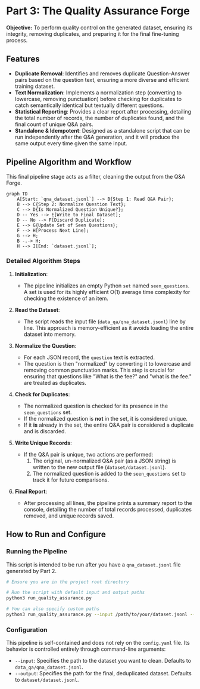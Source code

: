 # Part 3: The Quality Assurance Forge

**Objective:** To perform quality control on the generated dataset, ensuring its integrity, removing duplicates, and preparing it for the final fine-tuning process.

## Features

-   **Duplicate Removal**: Identifies and removes duplicate Question-Answer pairs based on the question text, ensuring a more diverse and efficient training dataset.
-   **Text Normalization**: Implements a normalization step (converting to lowercase, removing punctuation) before checking for duplicates to catch semantically identical but textually different questions.
-   **Statistical Reporting**: Provides a clear report after processing, detailing the total number of records, the number of duplicates found, and the final count of unique Q&A pairs.
-   **Standalone & Idempotent**: Designed as a standalone script that can be run independently after the Q&A generation, and it will produce the same output every time given the same input.

## Pipeline Algorithm and Workflow

This final pipeline stage acts as a filter, cleaning the output from the Q&A Forge.

```mermaid
graph TD
    A[Start: `qna_dataset.jsonl`] --> B{Step 1: Read Q&A Pair};
    B --> C{Step 2: Normalize Question Text};
    C --> D{Is Normalized Question Unique?};
    D -- Yes --> E[Write to Final Dataset];
    D -- No --> F[Discard Duplicate];
    E --> G{Update Set of Seen Questions};
    F --> H[Process Next Line];
    G --> H;
    B -.-> H;
    H --> I[End: `dataset.jsonl`];
```

### Detailed Algorithm Steps

1.  **Initialization**:
    -   The pipeline initializes an empty Python `set` named `seen_questions`. A set is used for its highly efficient O(1) average time complexity for checking the existence of an item.

2.  **Read the Dataset**:
    -   The script reads the input file (`data_qa/qna_dataset.jsonl`) line by line. This approach is memory-efficient as it avoids loading the entire dataset into memory.

3.  **Normalize the Question**:
    -   For each JSON record, the `question` text is extracted.
    -   The question is then "normalized" by converting it to lowercase and removing common punctuation marks. This step is crucial for ensuring that questions like "What is the fee?" and "what is the fee." are treated as duplicates.

4.  **Check for Duplicates**:
    -   The normalized question is checked for its presence in the `seen_questions` set.
    -   If the normalized question is **not** in the set, it is considered unique.
    -   If it **is** already in the set, the entire Q&A pair is considered a duplicate and is discarded.

5.  **Write Unique Records**:
    -   If the Q&A pair is unique, two actions are performed:
        1.  The original, un-normalized Q&A pair (as a JSON string) is written to the new output file (`dataset/dataset.jsonl`).
        2.  The normalized question is added to the `seen_questions` set to track it for future comparisons.

6.  **Final Report**:
    -   After processing all lines, the pipeline prints a summary report to the console, detailing the number of total records processed, duplicates removed, and unique records saved.

## How to Run and Configure

### Running the Pipeline

This script is intended to be run after you have a `qna_dataset.jsonl` file generated by Part 2.

```bash
# Ensure you are in the project root directory

# Run the script with default input and output paths
python3 run_quality_assurance.py

# You can also specify custom paths
python3 run_quality_assurance.py --input /path/to/your/dataset.jsonl --output /path/to/your/clean_dataset.jsonl
```

### Configuration

This pipeline is self-contained and does not rely on the `config.yaml` file. Its behavior is controlled entirely through command-line arguments:

-   `--input`: Specifies the path to the dataset you want to clean. Defaults to `data_qa/qna_dataset.jsonl`.
-   `--output`: Specifies the path for the final, deduplicated dataset. Defaults to `dataset/dataset.jsonl`.
